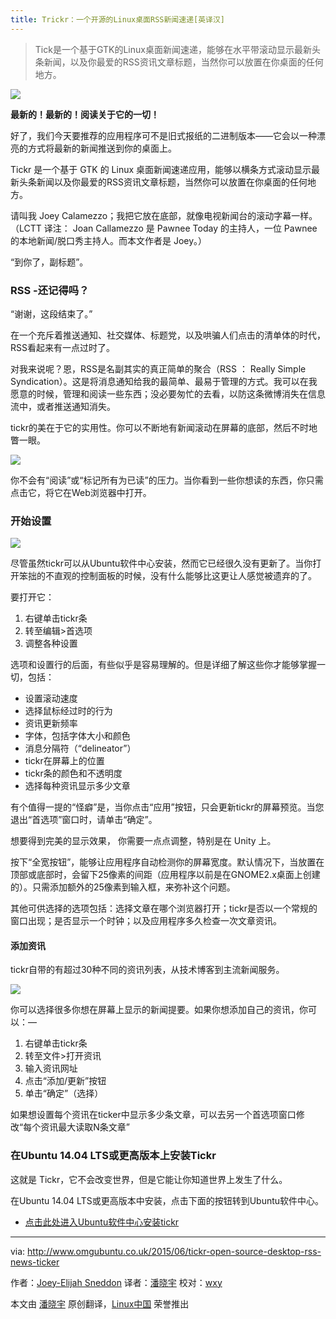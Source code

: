 ```yaml
---
title: Trickr：一个开源的Linux桌面RSS新闻速递[英译汉]
---
```


> Tick是一个基于GTK的Linux桌面新闻速递，能够在水平带滚动显示最新头条新闻，以及你最爱的RSS资讯文章标题，当然你可以放置在你桌面的任何地方。

![](http://www.omgubuntu.co.uk/wp-content/uploads/2015/05/rss-tickr.jpg)

**最新的！最新的！阅读关于它的一切！**

好了，我们今天要推荐的应用程序可不是旧式报纸的二进制版本——它会以一种漂亮的方式将最新的新闻推送到你的桌面上。

Tickr 是一个基于 GTK 的 Linux 桌面新闻速递应用，能够以横条方式滚动显示最新头条新闻以及你最爱的RSS资讯文章标题，当然你可以放置在你桌面的任何地方。

请叫我 Joey Calamezzo；我把它放在底部，就像电视新闻台的滚动字幕一样。 （LCTT 译注： Joan Callamezzo 是 Pawnee Today 的主持人，一位 Pawnee 的本地新闻/脱口秀主持人。而本文作者是 Joey。）

“到你了，副标题”。

### RSS -还记得吗？ ###

“谢谢，这段结束了。”

在一个充斥着推送通知、社交媒体、标题党，以及哄骗人们点击的清单体的时代，RSS看起来有一点过时了。

对我来说呢？恩，RSS是名副其实的真正简单的聚合（RSS ： Really Simple Syndication）。这是将消息通知给我的最简单、最易于管理的方式。我可以在我愿意的时候，管理和阅读一些东西；没必要匆忙的去看，以防这条微博消失在信息流中，或者推送通知消失。

tickr的美在于它的实用性。你可以不断地有新闻滚动在屏幕的底部，然后不时地瞥一眼。

![](http://www.omgubuntu.co.uk/wp-content/uploads/2015/05/tickr-close-up-750x58.jpg)

你不会有“阅读”或“标记所有为已读”的压力。当你看到一些你想读的东西，你只需点击它，将它在Web浏览器中打开。

### 开始设置 ###

![](http://www.omgubuntu.co.uk/wp-content/uploads/2015/05/tickr-rss-settings.jpg)

尽管虽然tickr可以从Ubuntu软件中心安装，然而它已经很久没有更新了。当你打开笨拙的不直观的控制面板的时候，没有什么能够比这更让人感觉被遗弃的了。

要打开它：

1. 右键单击tickr条
1. 转至编辑>首选项
1. 调整各种设置

选项和设置行的后面，有些似乎是容易理解的。但是详细了解这些你才能够掌握一切，包括：

- 设置滚动速度
- 选择鼠标经过时的行为
- 资讯更新频率
- 字体，包括字体大小和颜色
- 消息分隔符（“delineator”）
- tickr在屏幕上的位置
- tickr条的颜色和不透明度
- 选择每种资讯显示多少文章

有个值得一提的“怪癖”是，当你点击“应用”按钮，只会更新tickr的屏幕预览。当您退出“首选项”窗口时，请单击“确定”。

想要得到完美的显示效果， 你需要一点点调整，特别是在 Unity 上。

按下“全宽按钮”，能够让应用程序自动检测你的屏幕宽度。默认情况下，当放置在顶部或底部时，会留下25像素的间距（应用程序以前是在GNOME2.x桌面上创建的）。只需添加额外的25像素到输入框，来弥补这个问题。

其他可供选择的选项包括：选择文章在哪个浏览器打开；tickr是否以一个常规的窗口出现；是否显示一个时钟；以及应用程序多久检查一次文章资讯。

#### 添加资讯 ####

tickr自带的有超过30种不同的资讯列表，从技术博客到主流新闻服务。

![](http://www.omgubuntu.co.uk/wp-content/uploads/2015/05/feed-picker-750x398.jpg)

你可以选择很多你想在屏幕上显示的新闻提要。如果你想添加自己的资讯，你可以：—

1. 右键单击tickr条
1. 转至文件>打开资讯
1. 输入资讯网址
1. 点击“添加/更新”按钮
1. 单击“确定”（选择）

如果想设置每个资讯在ticker中显示多少条文章，可以去另一个首选项窗口修改“每个资讯最大读取N条文章”

### 在Ubuntu 14.04 LTS或更高版本上安装Tickr ###

这就是 Tickr，它不会改变世界，但是它能让你知道世界上发生了什么。

在Ubuntu 14.04 LTS或更高版本中安装，点击下面的按钮转到Ubuntu软件中心。

- [点击此处进入Ubuntu软件中心安装tickr][1]

--------------------------------------------------------------------------------

via: http://www.omgubuntu.co.uk/2015/06/tickr-open-source-desktop-rss-news-ticker

作者：[Joey-Elijah Sneddon][a]
译者：[潘晓宇](https://github.com/xiaoyu33)
校对：[wxy](https://github.com/wxy)

本文由 [潘晓宇](https://github.com/LCTT/TranslateProject) 原创翻译，[Linux中国](https://linux.cn/) 荣誉推出

[a]:https://plus.google.com/117485690627814051450/?rel=author
[1]:apt://tickr
